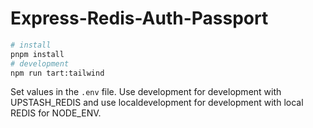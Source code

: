 # Express-Redis-Auth-Passport

```bash
# install
pnpm install
# development
npm run tart:tailwind
```

Set values in the `.env` file. Use development for development with UPSTASH_REDIS and use localdevelopment for development with local REDIS for NODE_ENV.


